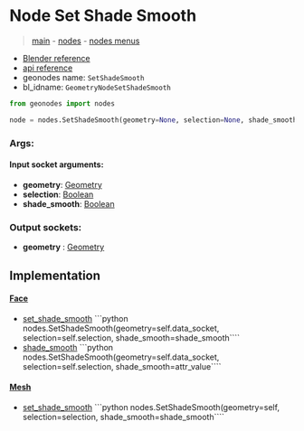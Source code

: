 # Node Set Shade Smooth

> [main](../structure.md) - [nodes](nodes.md) - [nodes menus](nodes_menus.md)

- [Blender reference](https://docs.blender.org/manual/en/latest/modeling/geometry_nodes/mesh/set_shade_smooth.html)
- [api reference](https://docs.blender.org/api/current/bpy.types.GeometryNodeSetShadeSmooth.html)
- geonodes name: `SetShadeSmooth`
- bl_idname: `GeometryNodeSetShadeSmooth`

```python
from geonodes import nodes

node = nodes.SetShadeSmooth(geometry=None, selection=None, shade_smooth=None)
```

### Args:

#### Input socket arguments:

- **geometry**: [Geometry](Geometry.md)
- **selection**: [Boolean](Boolean.md)
- **shade_smooth**: [Boolean](Boolean.md)

### Output sockets:

- **geometry** : [Geometry](Geometry.md)

## Implementation

#### [Face](Face.md)

 - [set_shade_smooth](Face.md#set_shade_smooth) ```python nodes.SetShadeSmooth(geometry=self.data_socket, selection=self.selection, shade_smooth=shade_smooth````
 - [shade_smooth](Face.md#shade_smooth) ```python nodes.SetShadeSmooth(geometry=self.data_socket, selection=self.selection, shade_smooth=attr_value````
#### [Mesh](Mesh.md)

 - [set_shade_smooth](Mesh.md#set_shade_smooth) ```python nodes.SetShadeSmooth(geometry=self, selection=selection, shade_smooth=shade_smooth````
